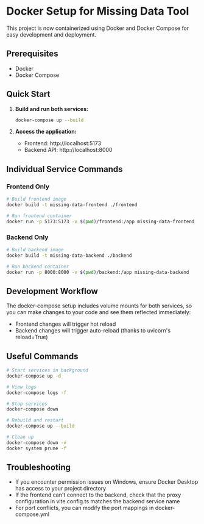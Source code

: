 # Docker Setup for Missing Data Tool

This project is now containerized using Docker and Docker Compose for easy development and deployment.

## Prerequisites

- Docker
- Docker Compose

## Quick Start

1. **Build and run both services:**
   ```bash
   docker-compose up --build
   ```

2. **Access the application:**
   - Frontend: http://localhost:5173
   - Backend API: http://localhost:8000

## Individual Service Commands

### Frontend Only
```bash
# Build frontend image
docker build -t missing-data-frontend ./frontend

# Run frontend container
docker run -p 5173:5173 -v $(pwd)/frontend:/app missing-data-frontend
```

### Backend Only
```bash
# Build backend image
docker build -t missing-data-backend ./backend

# Run backend container
docker run -p 8000:8000 -v $(pwd)/backend:/app missing-data-backend
```

## Development Workflow

The docker-compose setup includes volume mounts for both services, so you can make changes to your code and see them reflected immediately:

- Frontend changes will trigger hot reload
- Backend changes will trigger auto-reload (thanks to uvicorn's reload=True)

## Useful Commands

```bash
# Start services in background
docker-compose up -d

# View logs
docker-compose logs -f

# Stop services
docker-compose down

# Rebuild and restart
docker-compose up --build

# Clean up
docker-compose down -v
docker system prune -f
```

## Troubleshooting

- If you encounter permission issues on Windows, ensure Docker Desktop has access to your project directory
- If the frontend can't connect to the backend, check that the proxy configuration in vite.config.ts matches the backend service name
- For port conflicts, you can modify the port mappings in docker-compose.yml 
